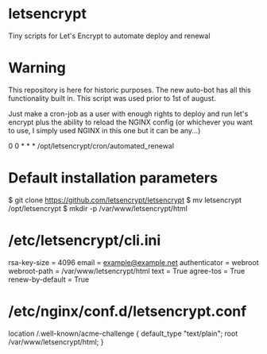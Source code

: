 # letsencrypt
Tiny scripts for Let's Encrypt to automate deploy and renewal

# Warning
This repository is here for historic purposes. The new auto-bot has all this functionality built in. This script was used prior to 1st of august.

Just make a cron-job as a user with enough rights to deploy and run let's encrypt plus the ability to reload the NGINX config (or whichever you want to use, I simply used NGINX in this one but it can be any...)

0 0 * * * /opt/letsencrypt/cron/automated_renewal

# Default installation parameters
$ git clone https://github.com/letsencrypt/letsencrypt
$ mv letsencrypt /opt/letsencrypt
$ mkdir -p /var/www/letsencrypt/html

# /etc/letsencrypt/cli.ini
rsa-key-size = 4096
email = example@example.net
authenticator = webroot
webroot-path = /var/www/letsencrypt/html
text = True
agree-tos = True
renew-by-default = True

# /etc/nginx/conf.d/letsencrypt.conf
location /.well-known/acme-challenge {
    default_type  "text/plain";
    root          /var/www/letsencrypt/html;
}
